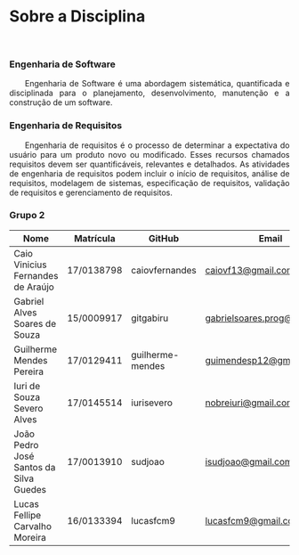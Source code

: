 
# Sobre a Disciplina
<br>
<h3><strong>Engenharia de Software</strong></h3>
<p align="justify"> &emsp;&emsp;Engenharia de Software é uma abordagem sistemática, quantificada e disciplinada para o planejamento, desenvolvimento, manutenção e a construção de um software.</p>

<h3><strong>Engenharia de Requisitos</strong></h3>
<p align="justify"> &emsp;&emsp;Engenharia de requisitos é o processo de determinar a expectativa do usuário para um produto novo ou modificado. Esses recursos chamados requisitos devem ser quantificáveis, relevantes e detalhados. As atividades de engenharia de requisitos podem incluir o início de requisitos, análise de requisitos, modelagem de sistemas, especificação de requisitos, validação de requisitos e gerenciamento de requisitos.</p>

<h3><strong>Grupo 2</strong></h2>

| Nome | Matrícula | GitHub | Email |
| --- | --- | --- | --- |
| Caio Vinicius Fernandes de Araújo | 17/0138798 | caiovfernandes | caiovf13@gmail.com |
| Gabriel Alves Soares de Souza | 15/0009917  | gitgabiru | gabrielsoares.prog@gmail.com |
| Guilherme Mendes Pereira | 17/0129411 | guilherme-mendes | guimendesp12@gmail.com |
| Iuri de Souza Severo Alves | 17/0145514 | iurisevero | nobreiuri@gmail.com |
| João Pedro José Santos da Silva Guedes | 17/0013910 | sudjoao | isudjoao@gmail.com |
| Lucas Fellipe Carvalho Moreira | 16/0133394 | lucasfcm9 | lucasfcm9@gmail.com |


<!DOCTYPE html>
<html>
<head>
<style src='docs/docs/assets/css/table.css'>
table {
  width: 100%;
}
</style>
<link rel="stylesheet" href="docs/assets/css/table.css">
</head>
</html> 

